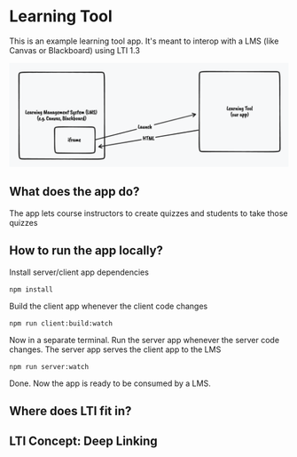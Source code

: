 # Learning Tool

This is an example learning tool app. It's meant to interop with a LMS (like Canvas or Blackboard) using LTI 1.3

![Image](/docs/high-level.png)

## What does the app do?

The app lets course instructors to create quizzes and students to take those quizzes

## How to run the app locally?

Install server/client app dependencies

```
npm install
```

Build the client app whenever the client code changes

```
npm run client:build:watch
```

Now in a separate terminal.
Run the server app whenever the server code changes.
The server app serves the client app to the LMS

```
npm run server:watch
```

Done. Now the app is ready to be consumed by a LMS.

## Where does LTI fit in?

## LTI Concept: Deep Linking
